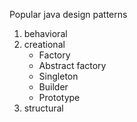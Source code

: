 Popular java design patterns 

1. behavioral 
2. creational 
	- Factory
	- Abstract factory
	- Singleton
	- Builder
	- Prototype
3. structural 
